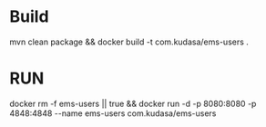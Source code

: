 # Build
mvn clean package && docker build -t com.kudasa/ems-users .

# RUN

docker rm -f ems-users || true && docker run -d -p 8080:8080 -p 4848:4848 --name ems-users com.kudasa/ems-users 